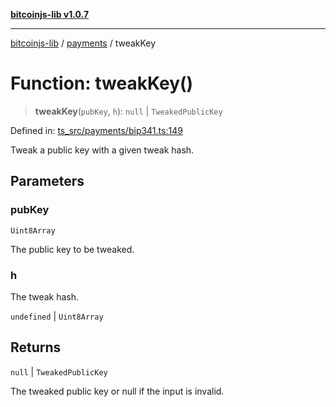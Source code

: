 [**bitcoinjs-lib v1.0.7**](../../../README.md)

***

[bitcoinjs-lib](../../../README.md) / [payments](../README.md) / tweakKey

# Function: tweakKey()

> **tweakKey**(`pubKey`, `h`): `null` \| `TweakedPublicKey`

Defined in: [ts\_src/payments/bip341.ts:149](https://github.com/sCrypt-Inc/bitcoinjs-lib/blob/e3b2d1c4c35cd925f8b17063dc9eb0300cab46a2/ts_src/payments/bip341.ts#L149)

Tweak a public key with a given tweak hash.

## Parameters

### pubKey

`Uint8Array`

The public key to be tweaked.

### h

The tweak hash.

`undefined` | `Uint8Array`

## Returns

`null` \| `TweakedPublicKey`

The tweaked public key or null if the input is invalid.
